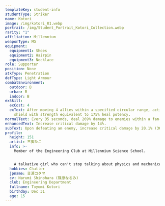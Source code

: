 ```yaml
---
templateKey: student-info
studentType: Striker
name: Kotori
image: /img/kotori_01.webp
portrait: /img/Student_Portrait_Kotori_Collection.webp
rarity: "1"
affiliation: Millennium
weaponType: MG
equipment:
  equipment1: Shoes
  equipment2: Hairpin
  equipment3: Necklace
role: Supporter
position: None
atkType: Penetration
defType: Light Armour
combatEnvironment:
  outdoor: B
  urban: B
  indoor: B
exSkill:
  exCost: 4
  exText: After moving 4 allies within a specified circular range, activate a
    shield with strength equivalent to 175% heal potency.
normalText: Every 35 seconds, deal 269% damage to enemies within a fan-shaped area.
enhancedText: Increase critical damage by 14%.
subText: Upon defeating an enemy, increase critical damage by 20.1% (30 sec).
profile:
  height: 151
  artist: 三脚たこ
  info: >-
    Member of the Engineering Club at Millennium Science School.


    A talkative girl who can't stop talking about physics and mechanical mechanisms. Whenever there is a mechanical problem in the Millennium, she is the first to arrive on the scene and start explaining the situation.
  hobbies: Chatter
  jpname: 音瀬コタマ
  cv: Narumi Shinohara (篠原なるみ)
  club: Engineering Department
  fullname: Toyomi Kotori
  birthday: Dec 31
  age: 15
---
```

